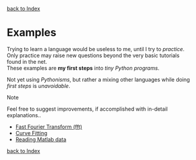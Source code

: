 [back to Index](../README.md)

# Examples

Trying to learn a language would be useless to me, until I try to *practice*.  
Only practice may raise new questions beyond the very basic tutorials found in the net.  
These examples are **my first steps** into *tiny Python programs*. 

Not yet using *Pythonisms*, but rather a mixing other languages while doing *first steps* is *unavoidable*.

> [!NOTE]
> Feel free to suggest improvements, if accomplished with in-detail explanations..


* [Fast Fourier Transform \(fft\)](FastFourierTransform.md)
* [Curve Fitting](CurveFitting.md)
* [Reading Matlab data](ReadingMatlab.md)

[back to Index](../README.md)
